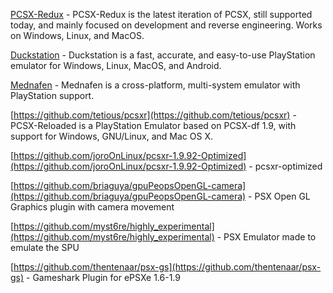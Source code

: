 [PCSX-Redux](https://github.com/grumpycoders/pcsx-redux#pcsx-redux) - PCSX-Redux is the latest iteration of PCSX, still supported today, and mainly focused on development and reverse engineering. Works on Windows, Linux, and MacOS.

[Duckstation](https://github.com/stenzek/duckstation) - Duckstation is a fast, accurate, and easy-to-use PlayStation emulator for Windows, Linux, MacOS, and Android.

[Mednafen](https://www.emutopia.com/index.php/emulators/item/389-multi-system/328-mednafen) - Mednafen is a cross-platform, multi-system emulator with PlayStation support.

[https://github.com/tetious/pcsxr](https://github.com/tetious/pcsxr) -  PCSX-Reloaded is a PlayStation Emulator based on PCSX-df 1.9, with support for Windows, GNU/Linux, and Mac OS X.

[https://github.com/joroOnLinux/pcsxr-1.9.92-Optimized](https://github.com/joroOnLinux/pcsxr-1.9.92-Optimized) - pcsxr-optimized

[https://github.com/briaguya/gpuPeopsOpenGL-camera](https://github.com/briaguya/gpuPeopsOpenGL-camera) -  PSX Open GL Graphics plugin with camera movement

[https://github.com/myst6re/highly_experimental](https://github.com/myst6re/highly_experimental) -  PSX Emulator made to emulate the SPU

[https://github.com/thentenaar/psx-gs](https://github.com/thentenaar/psx-gs) -  Gameshark Plugin for ePSXe 1.6-1.9

